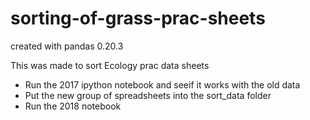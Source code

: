 # sorting-of-grass-prac-sheets

created with pandas 0.20.3

This was made to sort Ecology prac data sheets

- Run the 2017 ipython notebook and seeif it works with the old data
- Put the new group of spreadsheets into the sort_data folder
- Run the 2018 notebook

